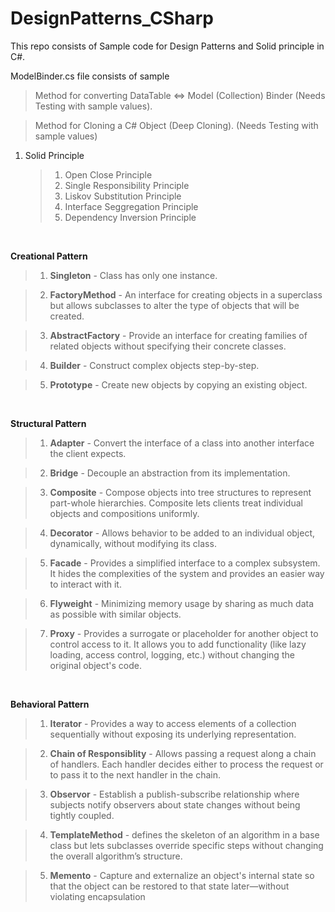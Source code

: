 # DesignPatterns_CSharp
This repo consists of Sample code for Design Patterns and Solid principle in C#. 

ModelBinder.cs file consists of sample
> Method for converting DataTable <=> Model (Collection) Binder (Needs Testing with sample values).

> Method for Cloning a C# Object (Deep Cloning). (Needs Testing with sample values)

1. Solid Principle
    > 1. Open Close Principle
    > 2. Single Responsibility Principle
    > 3. Liskov Substitution Principle
    > 4. Interface Seggregation Principle
    > 5. Dependency Inversion Principle

<br/>

**Creational Pattern**
> 1. **Singleton** - Class has only one instance.
   
> 2. **FactoryMethod** - An interface for creating objects in a superclass but allows subclasses to alter the type of objects that will be created.

> 3. **AbstractFactory** - Provide an interface for creating families of related objects without specifying their concrete classes.

> 4. **Builder** - Construct complex objects step-by-step.

> 5. **Prototype** - Create new objects by copying an existing object.

<br/>

**Structural Pattern**

> 1. **Adapter** - Convert the interface of a class into another interface the client expects.

> 2. **Bridge** - Decouple an abstraction from its implementation.

> 3. **Composite** - Compose objects into tree structures to represent part-whole hierarchies. Composite lets clients treat individual objects and compositions uniformly.

> 4. **Decorator** - Allows behavior to be added to an individual object, dynamically, without modifying its class.

> 5. **Facade** - Provides a simplified interface to a complex subsystem. It hides the complexities of the system and provides an easier way to interact with it.

> 6. **Flyweight** - Minimizing memory usage by sharing as much data as possible with similar objects.

> 7. **Proxy** - Provides a surrogate or placeholder for another object to control access to it. It allows you to add functionality (like lazy loading, access control, logging, etc.) without changing the original object's code.

<br/>

**Behavioral Pattern**

> 1. **Iterator** - Provides a way to access elements of a collection sequentially without exposing its underlying representation.

> 2. **Chain of Responsiblity** - Allows passing a request along a chain of handlers. Each handler decides either to process the request or to pass it to the next handler in the chain.

> 3. **Observor** - Establish a publish-subscribe relationship where subjects notify observers about state changes without being tightly coupled.

> 4. **TemplateMethod** - defines the skeleton of an algorithm in a base class but lets subclasses override specific steps without changing the overall algorithm’s structure.

> 5. **Memento** - Capture and externalize an object's internal state so that the object can be restored to that state later—without violating encapsulation

   <br/>
   <br/>
